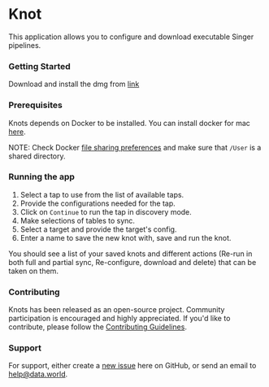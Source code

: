 # Knot

This application allows you to configure and download executable Singer pipelines.

### Getting Started

Download and install the dmg from [link](https://github.com/datadotworld/knot/releases)

### Prerequisites

Knots depends on Docker to be installed. You can install docker for mac [here](https://store.docker.com/editions/community/docker-ce-desktop-mac).

NOTE: Check Docker [file sharing preferences](https://docs.docker.com/docker-for-mac/osxfs/#namespaces) and make sure that `/User` is a shared directory.

### Running the app

1.  Select a tap to use from the list of available taps.
2.  Provide the configurations needed for the tap.
3.  Click on `Continue` to run the tap in discovery mode.
4.  Make selections of tables to sync.
5.  Select a target and provide the target's config.
6.  Enter a name to save the new knot with, save and run the knot.

You should see a list of your saved knots and different actions (Re-run in both full and partial sync, Re-configure, download and delete) that can be taken on them.

### Contributing

Knots has been released as an open-source project. Community participation is encouraged and highly appreciated. If you'd like to contribute, please follow the [Contributing Guidelines](CONTRIBUTING.md).

### Support

For support, either create a [new issue](https://github.com/datadotworld/knot/issues/new) here on GitHub, or send an email to help@data.world.
